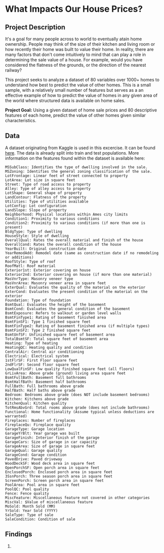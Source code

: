 # What Impacts Our House Prices?

## Project Description

It's a goal for many people across to world to eventually atain home ownership. People may think of the size of their kitchen and living room or how recently their home was built to value their home. In reality, there are many factors that don't come intuitively to mind that can play a role in determining the sale value of a house. For example, would you have considered the flatness of the grounds, or the direction of the nearest railway? 

This project seeks to analyze a dataset of 80 variables over 1000+ homes to understand how best to predict the value of other homes. This is a small sample, with a relatively small number of features but serves as a an effective example of how to predict the value of homes in any given area of the world where structured data is available on home sales. 

**Project Goal:** Using a given dataset of home sale prices and 80 descriptive features of each home, predict the value of other homes given similar characteristics.

## Data

A dataset originating from Kaggle is used in this excercise. It can be found [here](https://www.kaggle.com/c/house-prices-advanced-regression-techniques/data). The data is already split into train and test populations. More information on the features found within the dataset is available here:

    MSSubClass: Identifies the type of dwelling involved in the sale.	
    MSZoning: Identifies the general zoning classification of the sale.
    LotFrontage: Linear feet of street connected to property
    LotArea: Lot size in square feet
    Street: Type of road access to property
    Alley: Type of alley access to property
    LotShape: General shape of property
    LandContour: Flatness of the property
    Utilities: Type of utilities available
    LotConfig: Lot configuration
    LandSlope: Slope of property
    Neighborhood: Physical locations within Ames city limits
    Condition1: Proximity to various conditions
    Condition2: Proximity to various conditions (if more than one is present)
    BldgType: Type of dwelling
    HouseStyle: Style of dwelling
    OverallQual: Rates the overall material and finish of the house
    OverallCond: Rates the overall condition of the house
    YearBuilt: Original construction date
    YearRemodAdd: Remodel date (same as construction date if no remodeling or additions)
    RoofStyle: Type of roof
    RoofMatl: Roof material
    Exterior1st: Exterior covering on house
    Exterior2nd: Exterior covering on house (if more than one material)
    MasVnrType: Masonry veneer type
    MasVnrArea: Masonry veneer area in square feet
    ExterQual: Evaluates the quality of the material on the exterior 
    ExterCond: Evaluates the present condition of the material on the exterior
    Foundation: Type of foundation
    BsmtQual: Evaluates the height of the basement
    BsmtCond: Evaluates the general condition of the basement
    BsmtExposure: Refers to walkout or garden level walls
    BsmtFinType1: Rating of basement finished area
    BsmtFinSF1: Type 1 finished square feet
    BsmtFinType2: Rating of basement finished area (if multiple types)
    BsmtFinSF2: Type 2 finished square feet
    BsmtUnfSF: Unfinished square feet of basement area
    TotalBsmtSF: Total square feet of basement area
    Heating: Type of heating
    HeatingQC: Heating quality and condition
    CentralAir: Central air conditioning
    Electrical: Electrical system
    1stFlrSF: First Floor square feet
    2ndFlrSF: Second floor square feet
    LowQualFinSF: Low quality finished square feet (all floors)
    GrLivArea: Above grade (ground) living area square feet
    BsmtFullBath: Basement full bathrooms
    BsmtHalfBath: Basement half bathrooms
    FullBath: Full bathrooms above grade
    HalfBath: Half baths above grade
    Bedroom: Bedrooms above grade (does NOT include basement bedrooms)
    Kitchen: Kitchens above grade
    KitchenQual: Kitchen quality
    TotRmsAbvGrd: Total rooms above grade (does not include bathrooms)
    Functional: Home functionality (Assume typical unless deductions are warranted)
    Fireplaces: Number of fireplaces
    FireplaceQu: Fireplace quality
    GarageType: Garage location
    GarageYrBlt: Year garage was built
    GarageFinish: Interior finish of the garage
    GarageCars: Size of garage in car capacity
    GarageArea: Size of garage in square feet
    GarageQual: Garage quality
    GarageCond: Garage condition
    PavedDrive: Paved driveway
    WoodDeckSF: Wood deck area in square feet
    OpenPorchSF: Open porch area in square feet
    EnclosedPorch: Enclosed porch area in square feet
    3SsnPorch: Three season porch area in square feet
    ScreenPorch: Screen porch area in square feet
    PoolArea: Pool area in square feet
    PoolQC: Pool quality
    Fence: Fence quality
    MiscFeature: Miscellaneous feature not covered in other categories
    MiscVal: $Value of miscellaneous feature
    MoSold: Month Sold (MM)
    YrSold: Year Sold (YYYY)
    SaleType: Type of sale
    SaleCondition: Condition of sale

## Findings
1. 
